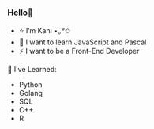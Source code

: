 ### Hello👋

- ⭐ I’m Kani ⋆｡°✩
- 💬 I want to learn JavaScript and Pascal
- ⚡ I want to be a Front-End Developer  
  
🌱 I've Learned:
- Python 
- Golang 
- SQL
- C++
- R   



